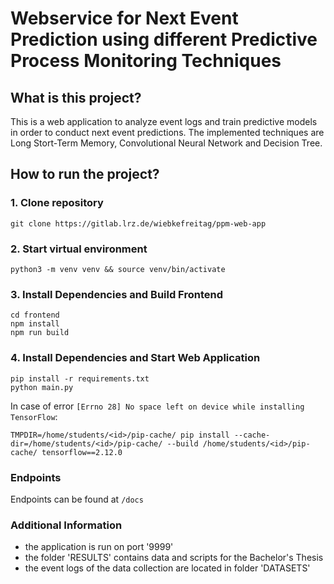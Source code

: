 # Webservice for Next Event Prediction using different Predictive Process Monitoring Techniques

## What is this project?

This is a web application to analyze event logs and train predictive models in order to conduct next event predictions. The implemented techniques are Long Stort-Term Memory, Convolutional Neural Network and Decision Tree.

## How to run the project?

### 1. Clone repository
```
git clone https://gitlab.lrz.de/wiebkefreitag/ppm-web-app
```

### 2. Start virtual environment
```
python3 -m venv venv && source venv/bin/activate
```

### 3. Install Dependencies and Build Frontend
```
cd frontend             
npm install      
npm run build
```

### 4. Install Dependencies and Start Web Application
```
pip install -r requirements.txt 
python main.py
```

In case of error `[Errno 28] No space left on device while installing TensorFlow`:
```
TMPDIR=/home/students/<id>/pip-cache/ pip install --cache-dir=/home/students/<id>/pip-cache/ --build /home/students/<id>/pip-cache/ tensorflow==2.12.0
```

### Endpoints
Endpoints can be found at ```/docs```

### Additional Information
- the application is run on port '9999'
- the folder 'RESULTS' contains data and scripts for the Bachelor's Thesis
- the event logs of the data collection are located in folder 'DATASETS'